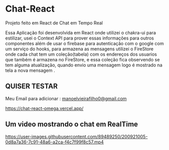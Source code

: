 # Chat-React

Projeto feito em React de Chat em Tempo Real

Essa Aplicação foi desenvolvida em React onde utilizei o chakra-ui para estilizar, usei o Context API para prover essas informações para outros componentes além de usar o firebase para autenticação com o google com um serviço do hooks, para armazena as mensagens utilizei o FireStore onde cada chat tem um coleção(tabela) com os endereços dos usuarios que também é armazena no FireStore, e essa coleção fica observendo se tem alguma atualização, quando envio uma mensagem logo é mostrado na tela a nova mensagem . 

## QUISER TESTAR

Meu Email para adicionar : manoelvieirafilho0@gmail.com

https://chat-react-omega.vercel.app/ 


## Um video mostrando o chat em RealTime

https://user-images.githubusercontent.com/89489250/200921005-0d8a7a36-7c91-48a6-a2ca-f4c7f99f8c57.mp4


